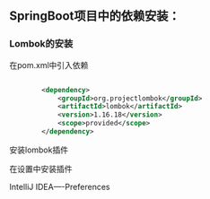 
## SpringBoot项目中的依赖安装：

### Lombok的安装

在pom.xml中引入依赖

```xml

        <dependency>
            <groupId>org.projectlombok</groupId>
            <artifactId>lombok</artifactId>
            <version>1.16.18</version>
            <scope>provided</scope>
        </dependency>
```

安装lombok插件

在设置中安装插件

IntelliJ IDEA—-Preferences
